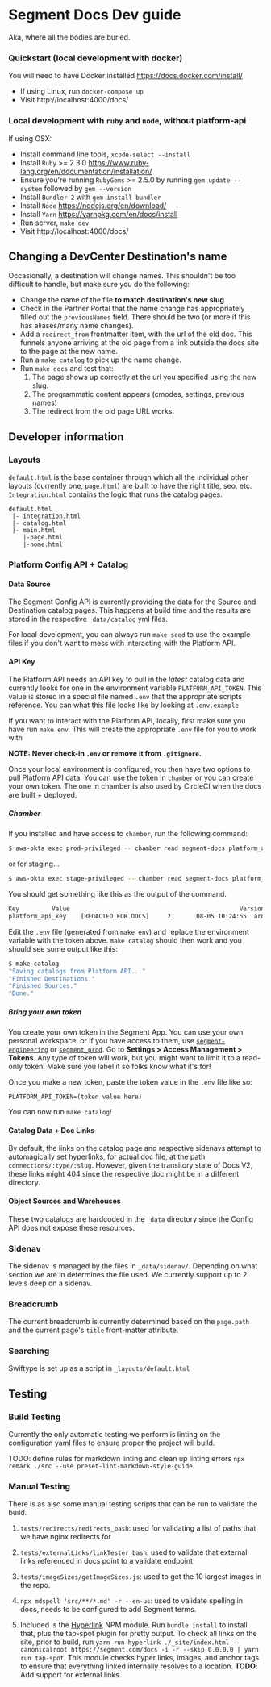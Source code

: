# Segment Docs Dev guide

Aka, where all the bodies are buried.


### Quickstart (local development with docker)
You will need to have Docker installed https://docs.docker.com/install/

* If using Linux, run `docker-compose up`
* Visit http://localhost:4000/docs/

### Local development with `ruby` and `node`, without platform-api

If using OSX:
  * Install command line tools, `xcode-select --install`
  * Install `Ruby` >= 2.3.0 https://www.ruby-lang.org/en/documentation/installation/
  * Ensure you're running `RubyGems` >= 2.5.0 by running `gem update --system` followed by `gem --version`
  * Install `Bundler 2` with `gem install bundler`
  * Install `Node` https://nodejs.org/en/download/
  * Install `Yarn` https://yarnpkg.com/en/docs/install
  * Run server, `make dev`
  * Visit http://localhost:4000/docs/

## Changing a DevCenter Destination's name

Occasionally, a destination will change names. This shouldn't be too difficult to handle, but make sure you do the following:
- Change the name of the file **to match destination's new slug**
- Check in the Partner Portal that the name change has appropriately filled out the `previousNames` field. There should be two (or more if this has aliases/many name changes).
- Add a `redirect_from` frontmatter item, with the url of the old doc. This funnels anyone arriving at the old page from a link outside the docs site to the page at the new name.
- Run a `make catalog` to pick up the name change.
- Run `make docs` and test that:
  1. The page shows up correctly at the url you specified using the new slug.
  2. The programmatic content appears (cmodes, settings, previous names)
  3. The redirect from the old page URL works.


## Developer information


### Layouts

`default.html` is the base container through which all the individual other layouts (currently one, `page.html`) are built to have the right title, seo, etc. `Integration.html` contains the logic that runs the catalog pages.

```text
default.html
 |- integration.html
 |- catalog.html
 |- main.html
    |-page.html
    |-home.html
```

### Platform Config API + Catalog

#### Data Source
The Segment Config API is currently providing the data for the Source and Destination catalog pages. This happens at build time and the results are stored in the respective `_data/catalog` yml files.

For local development, you can always run `make seed` to use the example files if you don't want to mess with interacting with the Platform API.

#### API Key
The Platform API needs an API key to pull in the _latest_ catalog data and currently looks for one in the environment variable `PLATFORM_API_TOKEN`. This value is stored in a special file named `.env` that the appropriate scripts reference. You can what this file looks like by looking at `.env.example`

If you want to interact with the Platform API, locally, first make sure you have run `make env`. This will create the appropriate `.env` file for you to work with

**NOTE: Never check-in `.env` or remove it from `.gitignore`.**

Once your local environment is configured, you then have two options to pull Platform API data: You can use the token in [`chamber`](https://github.com/segmentio/chamber) or you can create your own token. The one in chamber is also used by CircleCI when the docs are built + deployed.

##### Chamber

If you installed and have access to `chamber`, run the following command:

```bash
$ aws-okta exec prod-privileged -- chamber read segment-docs platform_api_key
```

or for staging...

```bash
$ aws-okta exec stage-privileged -- chamber read segment-docs platform_api_key
```

You should get something like this as the output of the command.
```bash
Key			Value												Version		LastModified	User
platform_api_key	[REDACTED FOR DOCS]		2		08-05 10:24:55	arn:aws:sts::752180062774:assumed-role/production-write/bryan.mikaelian@segment.com
```

Edit the `.env` file (generated from `make env`) and replace the environment variable with the token above. `make catalog` should then work and you should see some output like this:

```bash
$ make catalog
"Saving catalogs from Platform API..."
"Finished Destinations."
"Finished Sources."
"Done."
```

##### Bring your own token

You create your own token in the Segment App. You can use your own personal workspace, or if you have access to them, use [`segment-engineering`](https://app.segment.com/segment-engineering/settings/access-management) or [`segment_prod`](https://app.segment.com/segment_prod/settings/access-management). Go to **Settings > Access Management > Tokens**.
Any type of token will work, but you might want to limit it to a read-only token. Make sure you label it so folks know what it's for!

Once you make a new token, paste the token value in the `.env` file like so:

```text
PLATFORM_API_TOKEN=(token value here)
```
You can now run `make catalog`!


#### Catalog Data + Doc Links
By default, the links on the catalog page and respective sidenavs attempt to automagically set hyperlinks, for actual doc file, at the path `connections/:type/:slug`. However, given the transitory state of Docs V2, these links might 404 since the respective doc might be in a different directory.

#### Object Sources and Warehouses
These two catalogs are hardcoded in the `_data` directory since the Config API does not expose these resources.

### Sidenav
The sidenav is managed by the files in `_data/sidenav/`. Depending on what section we are in determines the file used. We currently support up to 2 levels deep on a sidenav.

### Breadcrumb
The current breadcrumb is currently determined based on the `page.path` and the current page's `title` front-matter attribute.

### Searching
Swiftype is set up as a script in `_layouts/default.html`


## Testing

### Build Testing
Currently the only automatic testing we perform is linting on the configuration yaml files to ensure proper the project will build.

TODO: define rules for markdown linting and clean up linting errors
`npx remark ./src --use preset-lint-markdown-style-guide`

### Manual Testing
There is as also some manual testing scripts that can be run to validate the build.

1. `tests/redirects/redirects_bash`: used for validating a list of paths that we have nginx redirects for

2. `tests/externalLinks/linkTester_bash`: used to validate that external links referenced in docs point to a validate endpoint

3. `tests/imageSizes/getImageSizes.js`: used to get the 10 largest images in the repo.

4. `npx mdspell 'src/**/*.md' -r --en-us`: used to validate spelling in docs, needs to be configured to add Segment terms.

5. Included is the [Hyperlink](https://www.npmjs.com/package/hyperlink) NPM module. Run `bundle install` to install that, plus the tap-spot plugin for pretty output. To check all links on the site, prior to build, run `yarn run hyperlink ./_site/index.html --canonicalroot https://segment.com/docs -i -r --skip 0.0.0.0 | yarn run tap-spot`. This module checks hyper links, images, and anchor tags to ensure that everything linked internally resolves to a location. **TODO**: Add support for external links.
